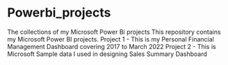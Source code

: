 # Powerbi_projects
The collections of my Microsoft Power Bi projects
This repository contains my Microsoft Power BI projects.
Project 1 - This is my Personal Financial Management Dashboard covering 2017 to March 2022
Project 2 - This is Microsoft Sample data I used in designing Sales Summary Dashboard
